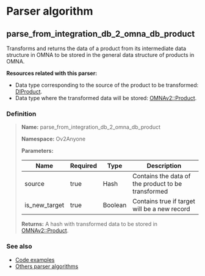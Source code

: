 # Parser algorithm
 
## parse_from_integration_db_2_omna_db_product

Transforms and returns the data of a product from its intermediate data structure in OMNA to be stored
in the general data structure of products in OMNA.

**Resources related with this parser:**

* Data type corresponding to the source of the product to be transformed: [DIProduct](../data-types/DIProduct.md).
* Data type where the transformed data will be stored: [OMNAv2::Product](https://cenit.io/json_data_type?f[namespace][24075][v]=OMNAv2&f[name][24160][o]=is&f[name][24160][v]=Product).
    
### Definition

> **Name:** parse_from_integration_db_2_omna_db_product
> 
> **Namespace:** Ov2Anyone
>
> **Parameters:**
> 
> | Name | Required | Type | Description |
> | ---- | -------- | ---- | ----------- |
> | source | true | Hash | Contains the data of the product to be transformed |
> | is_new_target | true | Boolean | Contains true if target will be a new record |
>
> **Returns:** A hash with transformed data to be stored in [OMNAv2::Product](https://cenit.io/json_data_type?f[namespace][24075][v]&#x3D;OMNAv2&amp;f[name][24160][o]&#x3D;is&amp;f[name][24160][v]&#x3D;Product).

### See also
* [Code examples](https://cenit.io/algorithm?f[name][40703][o]=is&f[name][40703][v]=parse_from_integration_db_2_omna_db_product&f[namespace][40840][o]=starts_with&f[namespace][40840][v]=Ov2)
* [Others parser algorithms](overview?id=parse_from_integration_db_2_omna_db_product)